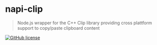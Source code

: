 # napi-clip

> Node.js wrapper for the C++ Clip library providing cross plattform support to copy/paste clipboard content

[![GitHub license](https://img.shields.io/github/license/AyyKamp/napi-clip?color=asdasd&style=flat-square)](https://github.com/AyyKamp/napi-clip/blob/master/LICENSE)

